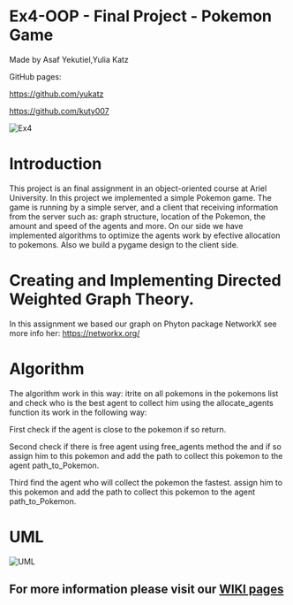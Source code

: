 # Ex4-OOP - Final Project - Pokemon Game

Made by Asaf Yekutiel,Yulia Katz

GitHub pages:

https://github.com/yukatz

https://github.com/kuty007

![Ex4](https://user-images.githubusercontent.com/92925727/148643445-b552ead0-e767-45b7-887a-37255081cf26.png)

# Introduction

This project is an final assignment in an object-oriented course at Ariel University. In this project we implemented a
simple Pokemon game. The game is running by a simple server, and a client that receiving information from the server
such as: graph structure, location of the Pokemon, the amount and speed of the agents and more. On our side we have
implemented algorithms to optimize the agents work by efective allocation to pokemons. Also we build a pygame design to
the client side.

# Creating and Implementing Directed Weighted Graph Theory.

In this assignment we based our graph on Phyton package NetworkX see more info her: https://networkx.org/

# Algorithm
The algorithm work in this way:
itrite on all pokemons in the pokemons list
and check who is the best agent to collect him using the allocate_agents function
its work in the following way:

First check if the agent is close to the pokemon if so return.

Second check if there is free agent using free_agents method the and if so assign him to this pokemon and add the path to collect
this pokemon to the agent path_to_Pokemon.

Third find the agent who will collect the pokemon the fastest.
assign him to this pokemon and add the path to collect this pokemon to the agent path_to_Pokemon.



# UML
![UML](https://user-images.githubusercontent.com/73474039/148698948-edc938d1-5fc5-44ed-902a-b256fea43f2b.jpg)


## For more information please visit our [WIKI pages](../../wiki)



